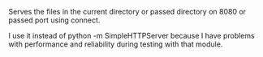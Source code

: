 Serves the files in the current directory or passed directory on 8080 or passed port using connect.

I use it instead of python -m SimpleHTTPServer because I have problems with performance and reliability during testing with that module.

